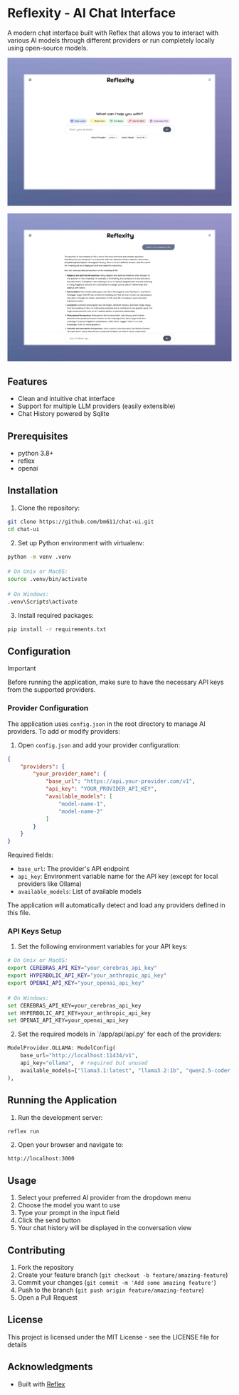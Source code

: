 # Reflexity - AI Chat Interface

A modern chat interface built with Reflex that allows you to interact with various AI models through different providers or run completely locally using open-source models.

![Chat Interface](./assets/Chat_Image.jpeg)

![Response Interface](./assets/Response_Image.jpeg)

## Features

- Clean and intuitive chat interface
- Support for multiple LLM providers (easily extensible)
- Chat History powered by Sqlite

## Prerequisites

- python 3.8+
- reflex
- openai

## Installation

1. Clone the repository:
```bash
git clone https://github.com/bm611/chat-ui.git
cd chat-ui
```

2. Set up Python environment with virtualenv:
```bash
python -m venv .venv

# On Unix or MacOS:
source .venv/bin/activate

# On Windows:
.venv\Scripts\activate
```

3. Install required packages:
```bash
pip install -r requirements.txt
```

## Configuration

> [!IMPORTANT]
> Before running the application, make sure to have the necessary API keys from the supported providers.

### Provider Configuration

The application uses `config.json` in the root directory to manage AI providers. To add or modify providers:

1. Open `config.json` and add your provider configuration:
```json
{
    "providers": {
        "your_provider_name": {
            "base_url": "https://api.your-provider.com/v1",
            "api_key": "YOUR_PROVIDER_API_KEY",
            "available_models": [
                "model-name-1",
                "model-name-2"
            ]
        }
    }
}
```

Required fields:
- `base_url`: The provider's API endpoint
- `api_key`: Environment variable name for the API key (except for local providers like Ollama)
- `available_models`: List of available models

The application will automatically detect and load any providers defined in this file.

### API Keys Setup

1. Set the following environment variables for your API keys:
```bash
# On Unix or MacOS:
export CEREBRAS_API_KEY="your_cerebras_api_key"
export HYPERBOLIC_API_KEY="your_anthropic_api_key"
export OPENAI_API_KEY="your_openai_api_key"

# On Windows:
set CEREBRAS_API_KEY=your_cerebras_api_key
set HYPERBOLIC_API_KEY=your_anthropic_api_key
set OPENAI_API_KEY=your_openai_api_key
```

2. Set the required models in `/app/api/api.py' for each of the providers:

```python
ModelProvider.OLLAMA: ModelConfig(
    base_url="http://localhost:11434/v1",
    api_key="ollama",  # required but unused
    available_models=["llama3.1:latest", "llama3.2:1b", "qwen2.5-coder:latest"],
),
```


## Running the Application

1. Run the development server:
```bash
reflex run
```

2. Open your browser and navigate to:
```
http://localhost:3000
```

## Usage

1. Select your preferred AI provider from the dropdown menu
2. Choose the model you want to use
3. Type your prompt in the input field
4. Click the send button
5. Your chat history will be displayed in the conversation view

## Contributing

1. Fork the repository
2. Create your feature branch (`git checkout -b feature/amazing-feature`)
3. Commit your changes (`git commit -m 'Add some amazing feature'`)
4. Push to the branch (`git push origin feature/amazing-feature`)
5. Open a Pull Request

## License

This project is licensed under the MIT License - see the LICENSE file for details

## Acknowledgments

- Built with [Reflex](https://reflex.dev/)
